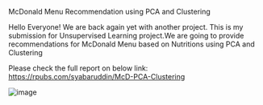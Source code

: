 McDonald Menu Recommendation using PCA and Clustering

Hello Everyone! We are back again yet with another project. This is my submission for Unsupervised Learning project.We are going to provide recommendations for McDonald Menu based on Nutritions using PCA and Clustering

Please check the full report on below link:
https://rpubs.com/syabaruddin/McD-PCA-Clustering

![image](https://user-images.githubusercontent.com/78594353/117692968-bd836a00-b1e7-11eb-9511-f57752a176c9.png)

